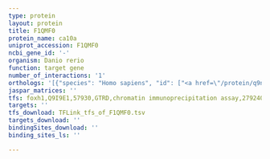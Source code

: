 ```yaml
---
type: protein
layout: protein
title: F1QMF0
protein_name: ca10a
uniprot_accession: F1QMF0
ncbi_gene_id: '-'
organism: Danio rerio
function: target gene
number_of_interactions: '1'
orthologs: '[{"species": "Homo sapiens", "id": ["<a href=\"/protein/q9ns85\">Q9NS85</a>"]}, {"species": "Mus musculus", "id": ["<a href=\"/protein/p61215\">P61215</a>"]}, {"species": "Rattus norvegicus", "id": ["M0R8A5"]}, {"species": "Drosophila melanogaster", "id": ["<a href=\"/protein/q9w3p7\">Q9W3P7</a>", "<a href=\"/protein/q9w316\">Q9W316</a>"]}, {"species": "Caenorhabditis elegans", "id": ["Q18932", "<a href=\"/protein/q20781\">Q20781</a>"]}]'
jaspar_matrices: ''
tfs: foxh1,Q9I9E1,57930,GTRD,chromatin immunoprecipitation assay,27924024%5Buid%5D,No
targets: ''
tfs_download: TFLink_tfs_of_F1QMF0.tsv
targets_download: ''
bindingSites_download: ''
binding_sites_ls: ''

---
```

